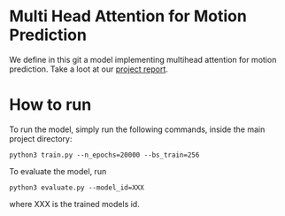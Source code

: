 # Multi Head Attention for Motion Prediction

We define in this git a model implementing multihead attention for motion prediction.
Take a loot at our [project report](multihead_attention_report.pdf).

# How to run

To run the model, simply run the following commands, inside the main project directory:

```python3 train.py --n_epochs=20000 --bs_train=256```

To evaluate the model, run

```python3 evaluate.py --model_id=XXX```

where XXX is the trained models id.
